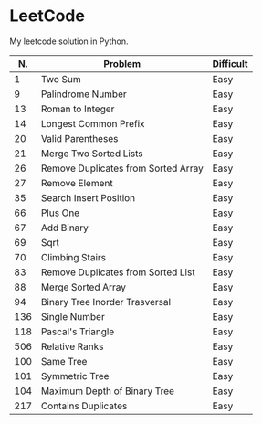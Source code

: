 # LeetCode
My leetcode solution in Python.

|N.|Problem|Difficult|
|---|---|---|
|1|Two Sum|Easy|
|9|Palindrome Number|Easy|
|13|Roman to Integer|Easy|
|14|Longest Common Prefix|Easy|
|20|Valid Parentheses|Easy|
|21|Merge Two Sorted Lists|Easy|
|26|Remove Duplicates from Sorted Array|Easy|
|27|Remove Element|Easy|
|35|Search Insert Position|Easy|
|66|Plus One|Easy|
|67|Add Binary|Easy|
|69|Sqrt|Easy|
|70|Climbing Stairs|Easy|
|83|Remove Duplicates from Sorted List|Easy|
|88|Merge Sorted Array|Easy|
|94|Binary Tree Inorder Trasversal|Easy|
|136|Single Number|Easy|
|118|Pascal's Triangle|Easy|
|506|Relative Ranks|Easy|
|100|Same Tree|Easy|
|101|Symmetric Tree|Easy|
|104|Maximum Depth of Binary Tree|Easy|
|217|Contains Duplicates|Easy|